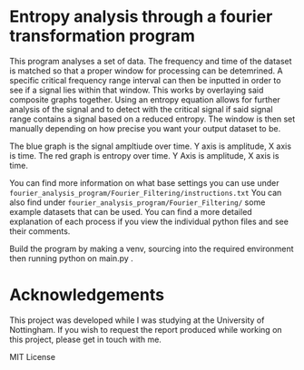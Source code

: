 # Entropy analysis through a fourier transformation program
This program analyses a set of data.
The frequency and time of the dataset is matched so that a proper window for processing can be detemrined.
A specific critical frequency range interval can then be inputted in order to see if a signal lies within that window. This works by overlaying said composite graphs together.
Using an entropy equation allows for further analysis of the signal and to detect with the critical signal if said signal range contains a signal based on a reduced entropy.
The window is then set manually depending on how precise you want your output dataset to be.

The blue graph is the signal ampltiude over time. Y axis is amplitude, X axis is time.
The red graph is entropy over time. Y Axis is amplitude, X axis is time.

You can find more information on what base settings you can use under `fourier_analysis_program/Fourier_Filtering/instructions.txt`
You can also find under `fourier_analysis_program/Fourier_Filtering/` some example datasets that can be used.
You can find a more detailed explanation of each process if you view the individual python files and see their comments.

Build the program by making a venv, sourcing into the required environment then running python on main.py .

# Acknowledgements
This project was developed while I was studying at the University of Nottingham.
If you wish to request the report produced while working on this project, please get in touch with me.

MIT License
